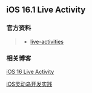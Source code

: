 ## iOS 16.1 Live Activity

### 官方资料

> - [live-activities](https://developer.apple.com/design/human-interface-guidelines/components/system-experiences/live-activities)

### 相关博客

[iOS 16 Live Activity](https://mp.weixin.qq.com/s/aKD-WBYHsepg96zOC378cg)

[iOS灵动岛开发实践](https://juejin.cn/post/7153236337074634788)

